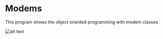 # Modems

This program shows the object oriented programming with modem classes 

![alt text](https://github.com/Leone717/Modems/blob/master/Modemscreenshot.png)


